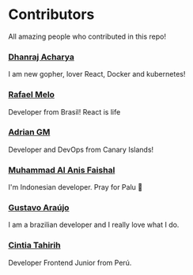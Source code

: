 # Contributors

All amazing people who contributed in this repo!

### [Dhanraj Acharya](http://github.com/drex44)
I am new gopher, lover React, Docker and kubernetes!

### [Rafael Melo](https://github.com/rsmelo92)
Developer from Brasil! React is life

### [Adrian GM](https://github.com/rsmelo92)
Developer and DevOps from Canary Islands!

### [Muhammad Al Anis Faishal](http://github.com/maafaishal)
I'm Indonesian developer. Pray for Palu 🙏

### [Gustavo Araújo](http://github.com/gwgga)
I am a brazilian developer and I really love what I do.

### [Cintia Tahirih](http://github.com/cTahirih)
Developer Frontend Junior from Perú.
